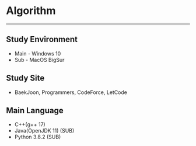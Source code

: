 # Algorithm
---
## Study Environment
* Main - Windows 10
* Sub - MacOS BigSur

## Study Site
* BaekJoon, Programmers, CodeForce, LetCode

## Main Language
* C++(g++ 17)
* Java(OpenJDK 11) (SUB)
* Python 3.8.2 (SUB)
